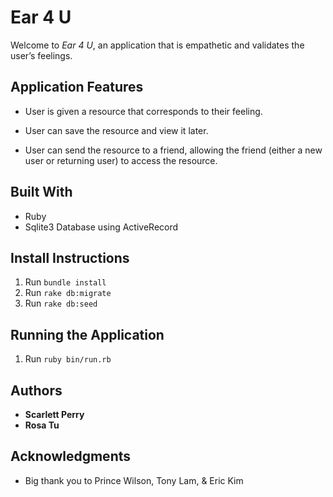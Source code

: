 # Ear 4 U

Welcome to *Ear 4 U*, an application that is empathetic and validates the user’s feelings.

## Application Features
- User is given a resource that corresponds to their feeling.

- User can save the resource and view it later.

- User can send the resource to a friend, allowing the friend (either a new user or returning user) to access the resource.

## Built With
- Ruby
- Sqlite3 Database using ActiveRecord


## Install Instructions
1. Run `bundle install`
2. Run `rake db:migrate`
3. Run `rake db:seed`

## Running the Application
1. Run `ruby bin/run.rb`

## Authors
- **Scarlett Perry**
- **Rosa Tu**

## Acknowledgments
- Big thank you to Prince Wilson, Tony Lam, & Eric Kim
